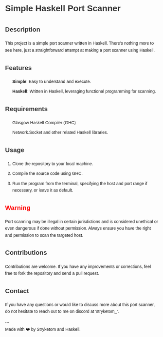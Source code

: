 
<style>
  body {
    font-family: Arial, sans-serif;
    line-height: 1.6;
  }
  h1 {
    color: #333;
  }
  h2 {
    color: #333;
    font-size: 1.5em;
  }
  ul {
    list-style-type: none;
  }
  li {
    margin-bottom: 10px;
  }
  .warning {
    color: red;
  }
</style>
</head>
<body>

<h1>Simple Haskell Port Scanner</h1>

<h2>Description</h2>
<p>This project is a simple port scanner written in Haskell. There's nothing more to see here, just a straightforward attempt at making a port scanner using Haskell.</p>

<h2>Features</h2>
<ul>
  <li><strong>Simple</strong>: Easy to understand and execute.</li>
  <li><strong>Haskell</strong>: Written in Haskell, leveraging functional programming for scanning.</li>
</ul>

<h2>Requirements</h2>
<ul>
  <li>Glasgow Haskell Compiler (GHC)</li>
  <li>Network.Socket and other related Haskell libraries.</li>
</ul>

<h2>Usage</h2>
<ol>
  <li>Clone the repository to your local machine.</li>
  <li>Compile the source code using GHC.</li>
  <li>Run the program from the terminal, specifying the host and port range if necessary, or leave it as default.</li>
</ol>

<h2 class="warning">Warning</h2>
<p>Port scanning may be illegal in certain jurisdictions and is considered unethical or even dangerous if done without permission. Always ensure you have the right and permission to scan the targeted host.</p>

<h2>Contributions</h2>
<p>Contributions are welcome. If you have any improvements or corrections, feel free to fork the repository and send a pull request.</p>

<h2>Contact</h2>
<p>If you have any questions or would like to discuss more about this port scanner, do not hesitate to reach out to me on discord at 'stryketom_'.</p>

<p>---<br>
Made with ❤️ by Stryketom and Haskell.</p>

</body>
</html>
